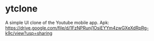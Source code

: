 # ytclone

A simple UI clone of the Youtube mobile app.
Apk: https://drive.google.com/file/d/1FzNPRunj1OsiEYYm4zwGXeXdRpRg-k9c/view?usp=sharing
